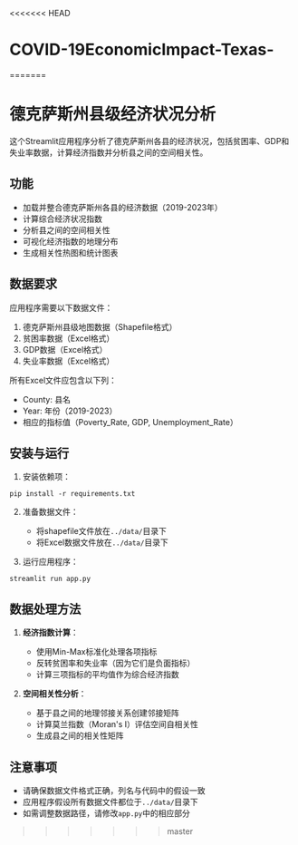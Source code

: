 <<<<<<< HEAD
# COVID-19EconomicImpact-Texas-
=======
# 德克萨斯州县级经济状况分析

这个Streamlit应用程序分析了德克萨斯州各县的经济状况，包括贫困率、GDP和失业率数据，计算经济指数并分析县之间的空间相关性。

## 功能

- 加载并整合德克萨斯州各县的经济数据（2019-2023年）
- 计算综合经济状况指数
- 分析县之间的空间相关性
- 可视化经济指数的地理分布
- 生成相关性热图和统计图表

## 数据要求

应用程序需要以下数据文件：

1. 德克萨斯州县级地图数据（Shapefile格式）
2. 贫困率数据（Excel格式）
3. GDP数据（Excel格式）
4. 失业率数据（Excel格式）

所有Excel文件应包含以下列：
- County: 县名
- Year: 年份（2019-2023）
- 相应的指标值（Poverty_Rate, GDP, Unemployment_Rate）

## 安装与运行

1. 安装依赖项：
```
pip install -r requirements.txt
```

2. 准备数据文件：
   - 将shapefile文件放在`../data/`目录下
   - 将Excel数据文件放在`../data/`目录下

3. 运行应用程序：
```
streamlit run app.py
```

## 数据处理方法

1. **经济指数计算**：
   - 使用Min-Max标准化处理各项指标
   - 反转贫困率和失业率（因为它们是负面指标）
   - 计算三项指标的平均值作为综合经济指数

2. **空间相关性分析**：
   - 基于县之间的地理邻接关系创建邻接矩阵
   - 计算莫兰指数（Moran's I）评估空间自相关性
   - 生成县之间的相关性矩阵

## 注意事项

- 请确保数据文件格式正确，列名与代码中的假设一致
- 应用程序假设所有数据文件都位于`../data/`目录下
- 如需调整数据路径，请修改`app.py`中的相应部分 
>>>>>>> master
